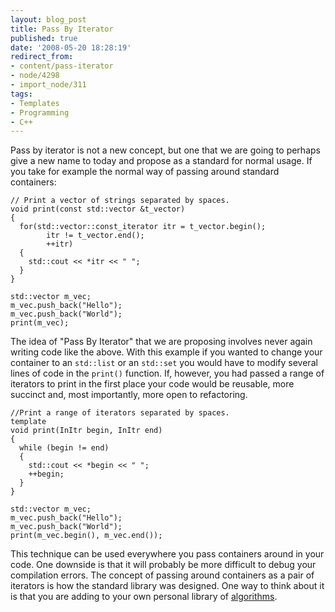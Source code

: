 ```yaml
---
layout: blog_post
title: Pass By Iterator
published: true
date: '2008-05-20 18:28:19'
redirect_from:
- content/pass-iterator
- node/4298
- import_node/311
tags:
- Templates
- Programming
- C++
---
```


Pass by iterator is not a new concept, but one that we are going to perhaps give a new name to today and propose as a standard for normal usage. If you take for example the normal way of passing around standard containers:

    // Print a vector of strings separated by spaces.
    void print(const std::vector &t_vector)
    {
      for(std::vector::const_iterator itr = t_vector.begin();
            itr != t_vector.end();
            ++itr)
      {
        std::cout << *itr << " ";
      }       
    }

    std::vector m_vec;
    m_vec.push_back("Hello");
    m_vec.push_back("World");
    print(m_vec);

The idea of "Pass By Iterator" that we are proposing involves never again writing code like the above. With this example if you wanted to change your container to an `std::list` or an `std::set` you would have to modify several lines of code in the `print()` function. If, however, you had passed a range of iterators to print in the first place your code would be reusable, more succinct and, most importantly, more open to refactoring.

    //Print a range of iterators separated by spaces.
    template
    void print(InItr begin, InItr end)
    {
      while (begin != end)
      {
        std::cout << *begin << " ";
        ++begin;
      }
    }

    std::vector m_vec;
    m_vec.push_back("Hello");
    m_vec.push_back("World");
    print(m_vec.begin(), m_vec.end());

This technique can be used everywhere you pass containers around in your code. One downside is that it will probably be more difficult to debug your compilation errors. The concept of passing around containers as a pair of iterators is how the standard library was designed. One way to think about it is that you are adding to your own personal library of [algorithms](http://www.cplusplus.com/reference/algorithm/).

